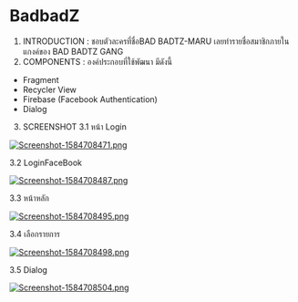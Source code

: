 # BadbadZ
1. INTRODUCTION : ชอบตัวละครที่ชื่อBAD BADTZ-MARU เลยทำรายชื่อสมาชิกภายในแกงค์ของ  BAD BADTZ GANG
2. COMPONENTS : องค์ประกอบที่ใช้พัฒนา มีดังนี้
- Fragment
- Recycler View
- Firebase (Facebook Authentication)
- Dialog

3. SCREENSHOT
3.1 หน้า Login

[![Screenshot-1584708471.png](https://i.postimg.cc/pXqjcPLs/Screenshot-1584708471.png)](https://postimg.cc/mt1htfM9)

3.2 LoginFaceBook

[![Screenshot-1584708487.png](https://i.postimg.cc/sx2jMCC2/Screenshot-1584708487.png)](https://postimg.cc/sQtdL8XF)

3.3 หน้าหลัก

[![Screenshot-1584708495.png](https://i.postimg.cc/rF0T3J87/Screenshot-1584708495.png)](https://postimg.cc/vcsC65xv)

3.4 เลือกรายการ

[![Screenshot-1584708498.png](https://i.postimg.cc/dVFqCCYX/Screenshot-1584708498.png)](https://postimg.cc/PP6ssPNz)

3.5 Dialog

[![Screenshot-1584708504.png](https://i.postimg.cc/bJtML60R/Screenshot-1584708504.png)](https://postimg.cc/bDq3w9BG)
